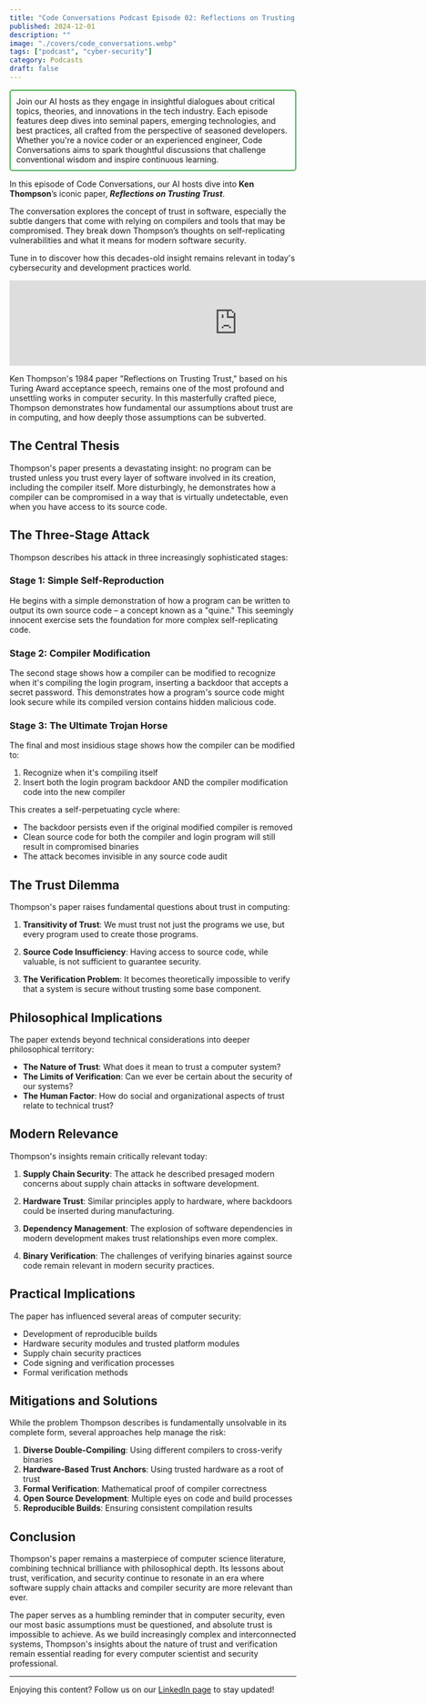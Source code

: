 ```yaml
---
title: "Code Conversations Podcast Episode 02: Reflections on Trusting Trust, The Hidden Threats in Software Security"
published: 2024-12-01
description: ""
image: "./covers/code_conversations.webp"
tags: ["podcast", "cyber-security"]
category: Podcasts
draft: false
---
```


<div style="border: 2px solid #4CAF50; padding: 10px; border-radius: 5px;">
  Join our AI hosts as they engage in insightful dialogues about critical topics, theories, and innovations in the tech industry. Each episode features deep dives into seminal papers, emerging technologies, and best practices, all crafted from the perspective of seasoned developers. Whether you're a novice coder or an experienced engineer, Code Conversations aims to spark thoughtful discussions that challenge conventional wisdom and inspire continuous learning.
</div>

In this episode of Code Conversations, our AI hosts dive into **Ken Thompson**’s iconic paper, ***Reflections on Trusting Trust***.

The conversation explores the concept of trust in software, especially the subtle dangers that come with relying on compilers and tools that may be compromised. They break down Thompson’s thoughts on self-replicating vulnerabilities and what it means for modern software security.

Tune in to discover how this decades-old insight remains relevant in today's cybersecurity and development practices world.

<iframe src="https://creators.spotify.com/pod/show/code-conversations/embed/episodes/Code-Conversations-S01-E02-Reflections-on-Trusting-Trust--The-Hidden-Threats-in-Software-Security-e2pb5on/a-abil7gb" height="auto" width="800px" frameborder="0" scrolling="no"></iframe>

Ken Thompson's 1984 paper "Reflections on Trusting Trust," based on his Turing Award acceptance speech, remains one of the most profound and unsettling works in computer security. In this masterfully crafted piece, Thompson demonstrates how fundamental our assumptions about trust are in computing, and how deeply those assumptions can be subverted.

## The Central Thesis

Thompson's paper presents a devastating insight: no program can be trusted unless you trust every layer of software involved in its creation, including the compiler itself. More disturbingly, he demonstrates how a compiler can be compromised in a way that is virtually undetectable, even when you have access to its source code.

## The Three-Stage Attack

Thompson describes his attack in three increasingly sophisticated stages:

### Stage 1: Simple Self-Reproduction
He begins with a simple demonstration of how a program can be written to output its own source code – a concept known as a "quine." This seemingly innocent exercise sets the foundation for more complex self-replicating code.

### Stage 2: Compiler Modification
The second stage shows how a compiler can be modified to recognize when it's compiling the login program, inserting a backdoor that accepts a secret password. This demonstrates how a program's source code might look secure while its compiled version contains hidden malicious code.

### Stage 3: The Ultimate Trojan Horse
The final and most insidious stage shows how the compiler can be modified to:
1. Recognize when it's compiling itself
2. Insert both the login program backdoor AND the compiler modification code into the new compiler

This creates a self-perpetuating cycle where:
- The backdoor persists even if the original modified compiler is removed
- Clean source code for both the compiler and login program will still result in compromised binaries
- The attack becomes invisible in any source code audit

## The Trust Dilemma

Thompson's paper raises fundamental questions about trust in computing:

1. **Transitivity of Trust**: We must trust not just the programs we use, but every program used to create those programs.

2. **Source Code Insufficiency**: Having access to source code, while valuable, is not sufficient to guarantee security.

3. **The Verification Problem**: It becomes theoretically impossible to verify that a system is secure without trusting some base component.

## Philosophical Implications

The paper extends beyond technical considerations into deeper philosophical territory:

- **The Nature of Trust**: What does it mean to trust a computer system?
- **The Limits of Verification**: Can we ever be certain about the security of our systems?
- **The Human Factor**: How do social and organizational aspects of trust relate to technical trust?

## Modern Relevance

Thompson's insights remain critically relevant today:

1. **Supply Chain Security**: The attack he described presaged modern concerns about supply chain attacks in software development.

2. **Hardware Trust**: Similar principles apply to hardware, where backdoors could be inserted during manufacturing.

3. **Dependency Management**: The explosion of software dependencies in modern development makes trust relationships even more complex.

4. **Binary Verification**: The challenges of verifying binaries against source code remain relevant in modern security practices.

## Practical Implications

The paper has influenced several areas of computer security:

- Development of reproducible builds
- Hardware security modules and trusted platform modules
- Supply chain security practices
- Code signing and verification processes
- Formal verification methods

## Mitigations and Solutions

While the problem Thompson describes is fundamentally unsolvable in its complete form, several approaches help manage the risk:

1. **Diverse Double-Compiling**: Using different compilers to cross-verify binaries
2. **Hardware-Based Trust Anchors**: Using trusted hardware as a root of trust
3. **Formal Verification**: Mathematical proof of compiler correctness
4. **Open Source Development**: Multiple eyes on code and build processes
5. **Reproducible Builds**: Ensuring consistent compilation results

## Conclusion

Thompson's paper remains a masterpiece of computer science literature, combining technical brilliance with philosophical depth. Its lessons about trust, verification, and security continue to resonate in an era where software supply chain attacks and compiler security are more relevant than ever.

The paper serves as a humbling reminder that in computer security, even our most basic assumptions must be questioned, and absolute trust is impossible to achieve. As we build increasingly complex and interconnected systems, Thompson's insights about the nature of trust and verification remain essential reading for every computer scientist and security professional.

------------

Enjoying this content? Follow us on our [LinkedIn page](https://www.linkedin.com/company/code-conversations-podcast) to stay updated!
